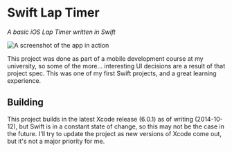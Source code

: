 # Swift Lap Timer

_A basic iOS Lap Timer written in Swift_

![A screenshot of the app in
action](https://raw.githubusercontent.com/rpowelll/Lap-Timer-Swift/master/Media/screenshot.png)

This project was done as part of a mobile development course at my university,
so some of the more… interesting UI decisions are a result of that project
spec. This was one of my first Swift projects, and a great learning experience.

## Building

This project builds in the latest Xcode release (6.0.1) as of writing
(2014-10-12), but Swift is in a constant state of change, so this may not be
the case in the future. I'll try to update the project as new versions of Xcode
come out, but it's not a major priority for me.

